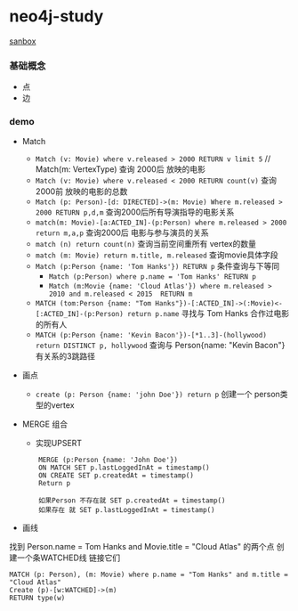 # neo4j-study

[sanbox](https://sandbox.neo4j.com/)
### 基础概念
- 点 
- 边

### demo
- Match 
    - `Match (v: Movie) where v.released > 2000 RETURN v limit 5`  // Match(m: VertexType)   查询 2000后 放映的电影
    - `Match (v: Movie) where v.released < 2000 RETURN count(v)`  查询 2000前 放映的电影的总数
    - `Match (p: Person)-[d: DIRECTED]->(m: Movie) Where m.released > 2000 RETURN p,d,m`  查询2000后所有导演指导的电影关系
    - `match(m: Movie)-[a:ACTED_IN]-(p:Person) where m.released > 2000 return m,a,p` 查询2000后 电影与参与演员的关系
    - `match (n) return count(n)` 查询当前空间重所有 vertex的数量
    - `match (m: Movie) return m.title, m.released` 查询movie具体字段
    - `Match (p:Person {name: 'Tom Hanks'}) RETURN p` 条件查询与下等同  
        - `Match (p:Person) where p.name = 'Tom Hanks' RETURN p`
        - `Match (m:Movie {name: 'Cloud Atlas'}) where m.released > 2010 and m.released < 2015  RETURN m` 
    - `MATCH (tom:Person {name: "Tom Hanks"})-[:ACTED_IN]->(:Movie)<-[:ACTED_IN]-(p:Person) return p.name` 寻找与 Tom Hanks 合作过电影的所有人
    - `MATCH (p:Person {name: 'Kevin Bacon'})-[*1..3]-(hollywood) return DISTINCT p, hollywood`  查询与 Person{name: "Kevin Bacon"} 有关系的3跳路径
- 画点
    - `create (p: Person {name: 'john Doe'}) return p` 创建一个 person类型的vertex
- MERGE 组合
    - 实现UPSERT
    
    ``` 
        MERGE (p:Person {name: 'John Doe'})
        ON MATCH SET p.lastLoggedInAt = timestamp()
        ON CREATE SET p.createdAt = timestamp()
        Return p
    
        如果Person 不存在就 SET p.createdAt = timestamp()
        如果存在 就 SET p.lastLoggedInAt = timestamp()
    ``` 
  
- 画线

找到 Person.name = Tom Hanks and Movie.title = "Cloud Atlas" 的两个点
创建一个条WATCHED线 链接它们
``` 
MATCH (p: Person), (m: Movie) where p.name = "Tom Hanks" and m.title = "Cloud Atlas"
Create (p)-[w:WATCHED]->(m)
RETURN type(w)
```


    